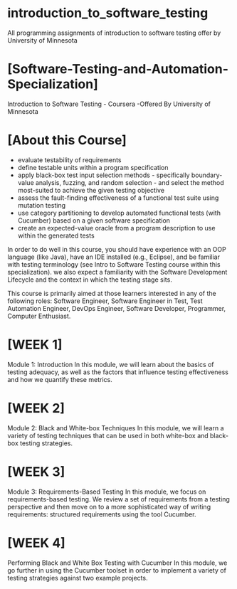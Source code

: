 # introduction_to_software_testing
All programming assignments of introduction to software testing offer by University of Minnesota 


# **[Software-Testing-and-Automation-Specialization]**
Introduction to Software Testing - Coursera -Offered By University of Minnesota

# **[About this Course]**
- evaluate testability of requirements
- define testable units within a program specification
- apply black-box test input selection methods - specifically boundary-value analysis, fuzzing, and random selection - and select the method most-suited to achieve the given testing objective
- assess the fault-finding effectiveness of a functional test suite using mutation testing
- use category partitioning to develop automated functional tests (with Cucumber) based on a given software specification
- create an expected-value oracle from a program description to use within the generated tests

In order to do well in this course, you should have experience with an OOP language (like Java), have an IDE installed (e.g., Eclipse), and be familiar with testing terminology (see Intro to Software Testing course within this specialization). we also expect a familiarity with the Software Development Lifecycle and the context in which the testing stage sits.

This course is primarily aimed at those learners interested in any of the following roles: Software Engineer, Software Engineer in Test, Test Automation Engineer, DevOps Engineer, Software Developer, Programmer, Computer Enthusiast.

# **[WEEK 1]**
Module 1: Introduction
In this module, we will learn about the basics of testing adequacy, as well as the factors that influence testing effectiveness and how we quantify these metrics.

# **[WEEK 2]**
Module 2: Black and White-box Techniques
In this module, we will learn a variety of testing techniques that can be used in both white-box and black-box testing strategies.

# **[WEEK 3]**
Module 3: Requirements-Based Testing
In this module, we focus on requirements-based testing. We review a set of requirements from a testing perspective and then move on to a more sophisticated way of writing requirements: structured requirements using the tool Cucumber.

# **[WEEK 4]**
Performing Black and White Box Testing with Cucumber
In this module, we go further in using the Cucumber toolset in order to implement a variety of testing strategies against two example projects.